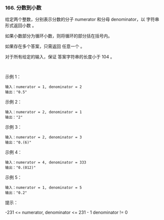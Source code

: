 ### 166. 分数到小数
给定两个整数，分别表示分数的分子 numerator 和分母 denominator，以 字符串形式返回小数 。

如果小数部分为循环小数，则将循环的部分括在括号内。

如果存在多个答案，只需返回 任意一个 。

对于所有给定的输入，保证 答案字符串的长度小于 104 。

 

示例 1：

```
输入：numerator = 1, denominator = 2
输出："0.5"
```


示例 2：

```
输入：numerator = 2, denominator = 1
输出："2"
```


示例 3：

```
输入：numerator = 2, denominator = 3
输出："0.(6)"
```


示例 4：

```
输入：numerator = 4, denominator = 333
输出："0.(012)"
```


示例 5：

```
输入：numerator = 1, denominator = 5
输出："0.2"
```


提示：

-231 <= numerator, denominator <= 231 - 1
denominator != 0
